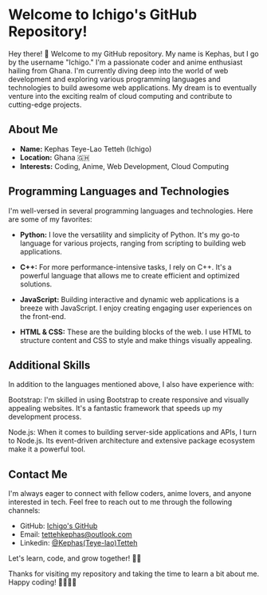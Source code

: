 # Welcome to Ichigo's GitHub Repository!

Hey there! 👋 Welcome to my GitHub repository. My name is Kephas, but I go by the username "Ichigo." I'm a passionate coder and anime enthusiast hailing from Ghana. 
I'm currently diving deep into the world of web development and exploring various programming languages and technologies to build awesome web applications. 
My dream is to eventually venture into the exciting realm of cloud computing and contribute to cutting-edge projects.

## About Me

- **Name:** Kephas Teye-Lao Tetteh (Ichigo)
- **Location:** Ghana 🇬🇭
- **Interests:** Coding, Anime, Web Development, Cloud Computing

## Programming Languages and Technologies

I'm well-versed in several programming languages and technologies. Here are some of my favorites:

- **Python:** I love the versatility and simplicity of Python. It's my go-to language for various projects, ranging from scripting to building web applications.

- **C++:** For more performance-intensive tasks, I rely on C++. It's a powerful language that allows me to create efficient and optimized solutions.

- **JavaScript:** Building interactive and dynamic web applications is a breeze with JavaScript. I enjoy creating engaging user experiences on the front-end.

- **HTML & CSS:** These are the building blocks of the web. I use HTML to structure content and CSS to style and make things visually appealing.

## Additional Skills
In addition to the languages mentioned above, I also have experience with:

Bootstrap: I'm skilled in using Bootstrap to create responsive and visually appealing websites. It's a fantastic framework that speeds up my development process.

Node.js: When it comes to building server-side applications and APIs, I turn to Node.js. Its event-driven architecture and extensive package ecosystem make it a powerful tool.

## Contact Me

I'm always eager to connect with fellow coders, anime lovers, and anyone interested in tech. Feel free to reach out to me through the following channels:

- GitHub: [Ichigo's GitHub](https://github.com/ichigo-k)
- Email: tettehkephas@outlook.com
- Linkedin: [@Kephas(Teye-lao)Tetteh](https://www.linkedin.com/in/kephas-tetteh-617631267/)

Let's learn, code, and grow together! 🚀🌟

Thanks for visiting my repository and taking the time to learn a bit about me. Happy coding! 👩‍💻👨‍💻
